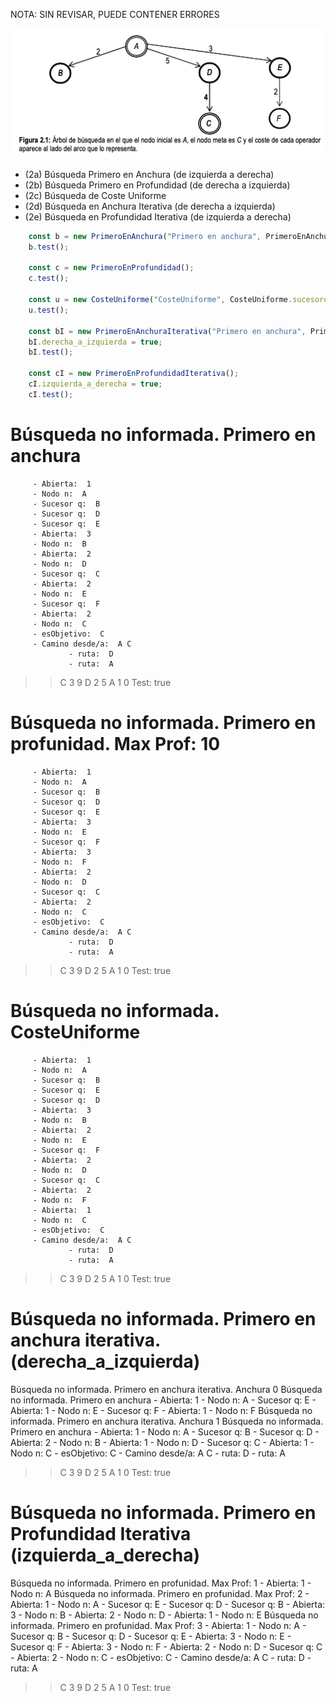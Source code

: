 NOTA: SIN REVISAR, PUEDE CONTENER ERRORES

![](arbol.png)

- (2a) Búsqueda Primero en Anchura (de izquierda a derecha)
- (2b) Búsqueda Primero en Profundidad (de derecha a izquierda)
- (2c) Búsqueda de Coste Uniforme
- (2d) Búsqueda en Anchura Iterativa (de derecha a izquierda)
- (2e) Búsqueda en Profundidad Iterativa (de izquierda a derecha)

```ts
    const b = new PrimeroEnAnchura("Primero en anchura", PrimeroEnAnchura.sucesores);
    b.test();

    const c = new PrimeroEnProfundidad();
    c.test();

    const u = new CosteUniforme("CosteUniforme", CosteUniforme.sucesores);
    u.test();

    const bI = new PrimeroEnAnchuraIterativa("Primero en anchura", PrimeroEnAnchura.sucesores);
    bI.derecha_a_izquierda = true;
    bI.test();

    const cI = new PrimeroEnProfundidadIterativa();
    cI.izquierda_a_derecha = true;
    cI.test();
```

# Búsqueda no informada. Primero en anchura
         - Abierta:  1
         - Nodo n:  A
         - Sucesor q:  B
         - Sucesor q:  D
         - Sucesor q:  E
         - Abierta:  3
         - Nodo n:  B
         - Abierta:  2
         - Nodo n:  D
         - Sucesor q:  C
         - Abierta:  2
         - Nodo n:  E
         - Sucesor q:  F
         - Abierta:  2
         - Nodo n:  C
         - esObjetivo:  C
         - Camino desde/a:  A C
                 - ruta:  D
                 - ruta:  A
 >>  C 3 9
 >>  D 2 5
 >>  A 1 0
Test:  true

# Búsqueda no informada. Primero en profunidad. Max Prof: 10
         - Abierta:  1
         - Nodo n:  A
         - Sucesor q:  B
         - Sucesor q:  D
         - Sucesor q:  E
         - Abierta:  3
         - Nodo n:  E
         - Sucesor q:  F
         - Abierta:  3
         - Nodo n:  F
         - Abierta:  2
         - Nodo n:  D
         - Sucesor q:  C
         - Abierta:  2
         - Nodo n:  C
         - esObjetivo:  C
         - Camino desde/a:  A C
                 - ruta:  D
                 - ruta:  A
 >>  C 3 9
 >>  D 2 5
 >>  A 1 0
Test:  true

# Búsqueda no informada. CosteUniforme
         - Abierta:  1
         - Nodo n:  A
         - Sucesor q:  B
         - Sucesor q:  E
         - Sucesor q:  D
         - Abierta:  3
         - Nodo n:  B
         - Abierta:  2
         - Nodo n:  E
         - Sucesor q:  F
         - Abierta:  2
         - Nodo n:  D
         - Sucesor q:  C
         - Abierta:  2
         - Nodo n:  F
         - Abierta:  1
         - Nodo n:  C
         - esObjetivo:  C
         - Camino desde/a:  A C
                 - ruta:  D
                 - ruta:  A
 >>  C 3 9
 >>  D 2 5
 >>  A 1 0
Test:  true

# Búsqueda no informada. Primero en anchura iterativa. (derecha_a_izquierda)
Búsqueda no informada. Primero en anchura iterativa. Anchura 0
Búsqueda no informada. Primero en anchura
         - Abierta:  1
         - Nodo n:  A
         - Sucesor q:  E
         - Abierta:  1
         - Nodo n:  E
         - Sucesor q:  F
         - Abierta:  1
         - Nodo n:  F
Búsqueda no informada. Primero en anchura iterativa. Anchura 1
Búsqueda no informada. Primero en anchura
         - Abierta:  1
         - Nodo n:  A
         - Sucesor q:  B
         - Sucesor q:  D
         - Abierta:  2
         - Nodo n:  B
         - Abierta:  1
         - Nodo n:  D
         - Sucesor q:  C
         - Abierta:  1
         - Nodo n:  C
         - esObjetivo:  C
         - Camino desde/a:  A C
                 - ruta:  D
                 - ruta:  A
 >>  C 3 9
 >>  D 2 5
 >>  A 1 0
Test:  true

# Búsqueda no informada. Primero en Profundidad Iterativa (izquierda_a_derecha)
Búsqueda no informada. Primero en profunidad. Max Prof: 1
         - Abierta:  1
         - Nodo n:  A
Búsqueda no informada. Primero en profunidad. Max Prof: 2
         - Abierta:  1
         - Nodo n:  A
         - Sucesor q:  E
         - Sucesor q:  D
         - Sucesor q:  B
         - Abierta:  3
         - Nodo n:  B
         - Abierta:  2
         - Nodo n:  D
         - Abierta:  1
         - Nodo n:  E
Búsqueda no informada. Primero en profunidad. Max Prof: 3
         - Abierta:  1
         - Nodo n:  A
         - Sucesor q:  B
         - Sucesor q:  D
         - Sucesor q:  E
         - Abierta:  3
         - Nodo n:  E
         - Sucesor q:  F
         - Abierta:  3
         - Nodo n:  F
         - Abierta:  2
         - Nodo n:  D
         - Sucesor q:  C
         - Abierta:  2
         - Nodo n:  C
         - esObjetivo:  C
         - Camino desde/a:  A C
                 - ruta:  D
                 - ruta:  A
 >>  C 3 9
 >>  D 2 5
 >>  A 1 0
Test:  true